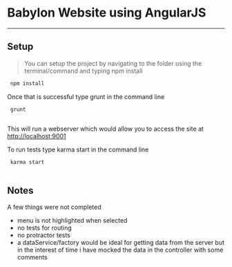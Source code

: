 # Babylon Website using AngularJS
___

## Setup
> You can setup the project	by navigating to the folder using the terminal/command and typing npm install

```js
 npm install
```

Once that is successful type grunt in the command line
```js
 grunt
 
```

This will run a webserver which would allow you to access the site at [http://localhost:9001](http://localhost:9001)


To run tests type karma start in the command line
```js
 karma start
 
```

## Notes

A few things were not completed
- menu is not highlighted when selected
- no tests for routing
- no protractor tests
- a dataService/factory would be ideal for getting data from the server but in the interest of time i have mocked the data in the controller with some comments